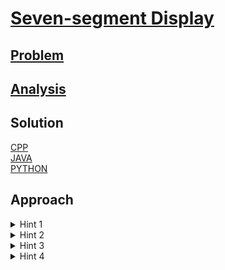# [Seven-segment Display](https://codingcompetitions.withgoogle.com/kickstart/round/0000000000434d9c/0000000000434c09)

## [Problem](PROBLEM.md)

## [Analysis](ANALYSIS.md)

## Solution
[CPP](Solution.cpp)<br />
[JAVA](Solution.java)<br />
[PYTHON](Solution.py)

## Approach

<details>
<summary>Hint 1</summary>
<br />
* Question is not asking next number, but asking next display, i.e, status of each LED(0/1) in (N + 1)th step.
</details>

<details>
<summary>Hint 2</summary>
<br />
* Each LED has either of 3 stages:- Working, Broken, Unknown<br />
* Working and Broken are easy to work with. For Unknown, if it has to glow, then we can't tell if it is working or broken. So, Display ERROR! else Display corrsponding state(0/1) at that place
</details>

<details>
<summary>Hint 3</summary>
<br />
* If you are getting multiple sequence that diplay different numbers and all lead to same diplay pattern then show that pattern, because what ever number is being diplayed, you will see single pattern<br />
* If all numbers leads to different LED patterns, then you can't decide which to display, hence display ERROR!
</details>

<details>
<summary>Hint 4</summary>
<br />
* If you are getting multiple sequence at the end, keep in mind for each sequence LED status will be different in different sequence, i.e., same element can be Working, Broken or Unknown for different sequence
</details>